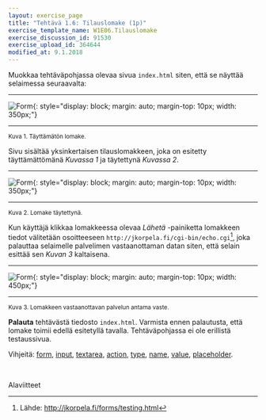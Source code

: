 ```yaml
---
layout: exercise_page
title: "Tehtävä 1.6: Tilauslomake (1p)"
exercise_template_name: W1E06.Tilauslomake
exercise_discussion_id: 91530
exercise_upload_id: 364644
modified_at: 9.1.2018
---
```



Muokkaa tehtäväpohjassa olevaa sivua `index.html` siten, että se näyttää selaimessa seuraavalta:

---

![Form](../img/form-empty.png "Form"){: style="display: block; margin: auto; margin-top: 10px; width: 350px;"}

---
<small>Kuva 1. Täyttämätön lomake.</small>

Sivu sisältää yksinkertaisen tilauslomakkeen, joka on esitetty täyttämättömänä *Kuvassa 1* ja täytettynä *Kuvassa 2*.   


---

![Form](../img/form-filled.png "Form"){: style="display: block; margin: auto; margin-top: 10px; width: 350px;"}

---
<small>Kuva 2. Lomake täytettynä.</small>

Kun käyttäjä klikkaa lomakkeessa olevaa *Lähetä* -painiketta lomakkeen tiedot välitetään osoitteeseen `http://jkorpela.fi/cgi-bin/echo.cgi`[^echo], joka palauttaa selaimelle palvelimen vastaanottaman datan siten,
että selain esittää sen *Kuvan 3* kaltaisena.

[^echo]: Lähde: <http://jkorpela.fi/forms/testing.html>

---

![Form](../img/form-reply.png "Form"){: style="display: block; margin: auto; margin-top: 10px; width: 450px;"}

---
<small>Kuva 3. Lomakkeen vastaanottavan palvelun antama vaste.</small>


**Palauta** tehtävästä tiedosto `index.html`. Varmista ennen palautusta,
että lomake toimii edellä esitetyllä tavalla. Tehtäväpohjassa ei ole
erillistä testaussivua.


Vihjeitä: [form][form], [input][input], [textarea][textarea], [action][action],
[type][type], [name][name], [value][value], [placeholder][placeholder].

[form]: https://www.w3schools.com/tags/tag_form.asp
[input]: https://www.w3schools.com/tags/tag_input.asp
[textarea]: https://www.w3schools.com/tags/tag_textarea.asp
[action]: https://www.w3schools.com/tags/att_form_action.asp
[type]: https://www.w3schools.com/tags/att_input_type.asp
[placeholder]: https://www.w3schools.com/tags/att_input_placeholder.asp
[name]: https://www.w3schools.com/tags/att_input_name.asp
[value]: https://www.w3schools.com/tags/att_input_value.asp

<br/>

Alaviitteet
